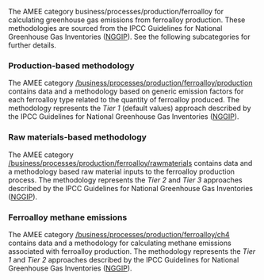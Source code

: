 The AMEE category business/processes/production/ferroalloy for
calculating greenhouse gas emissions from ferroalloy production. These
methodologies are sourced from the IPCC Guidelines for National
Greenhouse Gas Inventories
([NGGIP](http://www.ipcc-nggip.iges.or.jp/public/2006gl/vol3.html)). See
the following subcategories for further details.

### Production-based methodology

The AMEE category
[/business/processes/production/ferroalloy/production](Generic_ferroalloy_production)
contains data and a methodology based on generic emission factors for
each ferroalloy type related to the quantity of ferroalloy produced. The
methodology represents the *Tier 1* (default values) approach described
by the IPCC Guidelines for National Greenhouse Gas Inventories
([NGGIP](http://www.ipcc-nggip.iges.or.jp/public/2006gl/vol3.html)).

### Raw materials-based methodology

The AMEE category
[/business/processes/production/ferroalloy/rawmaterials](Ferroalloy_raw_materials_methodology)
contains data and a methodology based raw material inputs to the
ferroalloy production process. The methodology represents the *Tier 2*
and *Tier 3* approaches described by the IPCC Guidelines for National
Greenhouse Gas Inventories
([NGGIP](http://www.ipcc-nggip.iges.or.jp/public/2006gl/vol3.html)).

### Ferroalloy methane emissions

The AMEE category
[/business/processes/production/ferroalloy/ch4](Ferroalloy_methane_emissions)
contains data and a methodology for calculating methane emissions
associated with ferroalloy production. The methodology represents the
*Tier 1* and *Tier 2* approaches described by the IPCC Guidelines for
National Greenhouse Gas Inventories
([NGGIP](http://www.ipcc-nggip.iges.or.jp/public/2006gl/vol3.html)).
